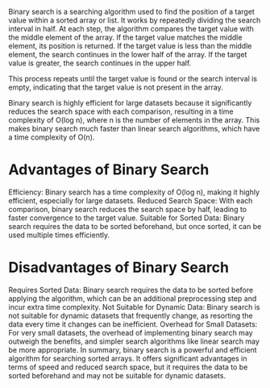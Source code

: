 Binary search is a searching algorithm used to find the position of a target value within a sorted array or list. It works by repeatedly dividing the search interval in half. At each step, the algorithm compares the target value with the middle element of the array. If the target value matches the middle element, its position is returned. If the target value is less than the middle element, the search continues in the lower half of the array. If the target value is greater, the search continues in the upper half.

This process repeats until the target value is found or the search interval is empty, indicating that the target value is not present in the array.

Binary search is highly efficient for large datasets because it significantly reduces the search space with each comparison, resulting in a time complexity of O(log n), where n is the number of elements in the array. This makes binary search much faster than linear search algorithms, which have a time complexity of O(n).

# Advantages of Binary Search
Efficiency: Binary search has a time complexity of O(log n), making it highly efficient, especially for large datasets.
Reduced Search Space: With each comparison, binary search reduces the search space by half, leading to faster convergence to the target value.
Suitable for Sorted Data: Binary search requires the data to be sorted beforehand, but once sorted, it can be used multiple times efficiently.

# Disadvantages of Binary Search
Requires Sorted Data: Binary search requires the data to be sorted before applying the algorithm, which can be an additional preprocessing step and incur extra time complexity.
Not Suitable for Dynamic Data: Binary search is not suitable for dynamic datasets that frequently change, as resorting the data every time it changes can be inefficient.
Overhead for Small Datasets: For very small datasets, the overhead of implementing binary search may outweigh the benefits, and simpler search algorithms like linear search may be more appropriate.
In summary, binary search is a powerful and efficient algorithm for searching sorted arrays. It offers significant advantages in terms of speed and reduced search space, but it requires the data to be sorted beforehand and may not be suitable for dynamic datasets.